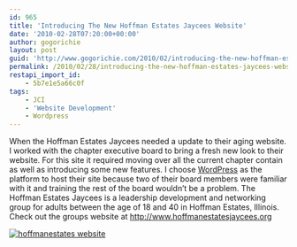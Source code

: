 ```yaml
---
id: 965
title: 'Introducing The New Hoffman Estates Jaycees Website'
date: '2010-02-28T07:20:00+00:00'
author: gogorichie
layout: post
guid: 'http://www.gogorichie.com/2010/02/introducing-the-new-hoffman-estates-jaycees-website/'
permalink: /2010/02/28/introducing-the-new-hoffman-estates-jaycees-website/
restapi_import_id:
    - 5b7e1e5a66c0f
tags:
    - JCI
    - 'Website Development'
    - Wordpress
---
```


When the Hoffman Estates Jaycees needed a update to their aging website. I worked with the chapter executive board to bring a fresh new look to their website. For this site it required moving over all the current chapter contain as well as introducing some new features. I choose [WordPress](http://wordpress.org/) as the platform to host their site because two of their board members were familiar with it and training the rest of the board wouldn’t be a problem. The Hoffman Estates Jaycees is a leadership development and networking group for adults between the age of 18 and 40 in Hoffman Estates, Illinois. Check out the groups website at <http://www.hoffmanestatesjaycees.org>

[![hoffmanestates website](http://www.gogorichie.com/wp-content/uploads/2011/07/hoffmanestates-website_thumb.jpg "hoffmanestates website")](http://www.gogorichie.com/wp-content/uploads/2011/07/hoffmanestates-website.jpg)